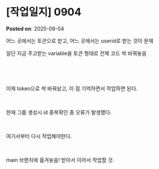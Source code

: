 # [작업일지] 0904
**Posted on**: 2025-09-04

<p>어느 곳에서는 토큰으로 받고, 어느 곳에서는 userid로 받는 것이 문제</p>
<p>일단 지금 주고받는 variable을 토큰 형태로 전체 코드 싹 바꿔놓음</p>
<p>&nbsp;</p>
<p>&nbsp;</p>
<p>이제 token으로 싹 바꿔놨고, 이 점 기억하면서 작업하면 된다.</p>
<p>&nbsp;</p>
<p>현재 그룹 생성시 id 중복확인 중 오류가 발생했다.</p>
<p>&nbsp;</p>
<p>여기서부터 다시 작업해야한다.</p>
<p>&nbsp;</p>
<p>main 브랜치에 옮겨놓음! 받아서 이어서 작업할 것.</p>
<p>&nbsp;</p>